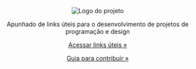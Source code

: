 <div align="center">
  <img alt="Logo do projeto" src="https://raw.githubusercontent.com/OfficialMarinho/Links-uteis/master/logo.png">
</div>
<p align="center">Apunhado de links úteis para o desenvolvimento de projetos de programação e design</p>

[<p align="center">Acessar links úteis »</p>](https://github.com/OfficialMarinho/Links-uteis/blob/master/LINKS.md)
[<p align="center">Guia para contribuir »</p>](https://github.com/OfficialMarinho/Links-uteis/blob/master/CONTRIBUIR.md)

